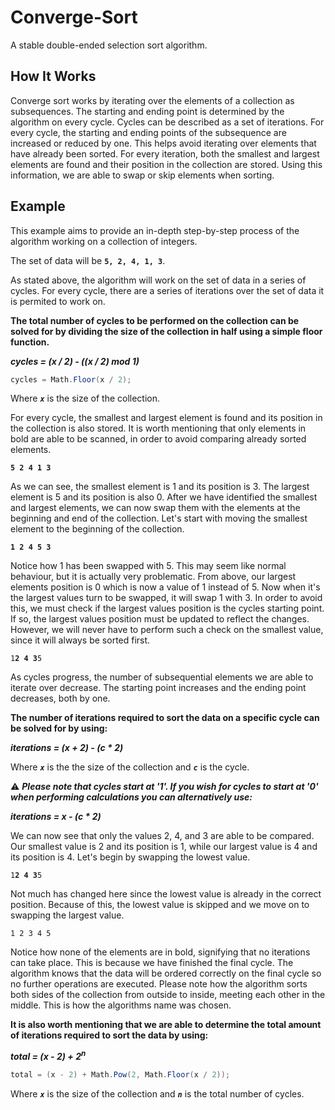 # Converge-Sort
A stable double-ended selection sort algorithm.

## How It Works
Converge sort works by iterating over the elements of a collection as subsequences. The starting and ending point is determined by the algorithm on every cycle. Cycles can be described as a set of iterations. For every cycle, the starting and ending points of the subsequence are increased or reduced by one. This helps avoid iterating over elements that have already been sorted. For every iteration, both the smallest and largest elements are found and their position in the collection are stored. Using this information, we are able to swap or skip elements when sorting.

## Example
This example aims to provide an in-depth step-by-step process of the algorithm working on a collection of integers.

The set of data will be <b>`5, 2, 4, 1, 3`</b>.

As stated above, the algorithm will work on the set of data in a series of cycles. For every cycle, there are a series of iterations over the set of data it is permited to work on.

<b>The total number of cycles to be performed on the collection can be solved for by dividing the size of the collection in half using a simple floor function.</b>  

<b><i>cycles = (x / 2) - ((x / 2) mod 1)</i></b>  
```csharp
cycles = Math.Floor(x / 2);
````  
Where <b><i>`x`</i></b> is the size of the collection.

For every cycle, the smallest and largest element is found and its position in the collection is also stored. It is worth mentioning that only elements in bold are able to be scanned, in order to avoid comparing already sorted elements.

<b>`5 2 4 1 3`</b>

As we can see, the smallest element is 1 and its position is 3. The largest element is 5 and its position is also 0.
After we have identified the smallest and largest elements, we can now swap them with the elements at the beginning and end of the collection. Let's start with moving the smallest element to the beginning of the collection.

<b>`1 2 4 5 3`</b>  

Notice how 1 has been swapped with 5. This may seem like normal behaviour, but it is actually very problematic. From above, our largest elements position is 0 which is now a value of 1 instead of 5. Now when it's the largest values turn to be swapped, it will swap 1 with 3. In order to avoid this, we must check if the largest values position is the cycles starting point. If so, the largest values position must be updated to reflect the changes. However, we will never have to perform such a check on the smallest value, since it will always be sorted first.

`1`<b>`2 4 3`</b>`5`  

As cycles progress, the number of subsequential elements we are able to iterate over decrease. The starting point increases and the ending point decreases, both by one.

<b>The number of iterations required to sort the data on a specific cycle can be solved for by using:</b>  

<b><i>iterations = (x + 2) - (c * 2)</i></b>  

Where <b><i>`x`</i></b> is the the size of the collection and <b><i>`c`</i></b> is the cycle.  

⚠ <b><i>Please note that cycles start at '1'. If you wish for cycles to start at '0' when performing calculations you can alternatively use:</i></b>  

<b><i>iterations = x - (c * 2)</i></b>  

We can now see that only the values 2, 4, and 3 are able to be compared. Our smallest value is 2 and its position is 1, while our largest value is 4 and its position is 4. Let's begin by swapping the lowest value.

`1`<b>`2 4 3`</b>`5`  

Not much has changed here since the lowest value is already in the correct position. Because of this, the lowest value is skipped and we move on to swapping the largest value.

`1 2 3 4 5`

Notice how none of the elements are in bold, signifying that no iterations can take place. This is because we have finished the final cycle. The algorithm knows that the data will be ordered correctly on the final cycle so no further operations are executed. Please note how the algorithm sorts both sides of the collection from outside to inside, meeting each other in the middle. This is how the algorithms name was chosen.

<b>It is also worth mentioning that we are able to determine the total amount of iterations required to sort the data by using:</b>  

<b><i>total = (x - 2) + 2<sup>n</sup></i></b>  
```csharp
total = (x - 2) + Math.Pow(2, Math.Floor(x / 2));
```
Where <b><i>`x`</i></b> is the size of the collection and <b><i>`n`</i></b> is the total number of cycles.
